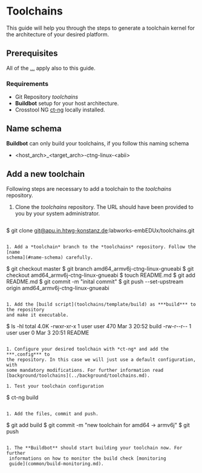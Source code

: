 # Toolchains
This guide will help you through the steps to generate a toolchain kernel for
the architecture of your desired platform.

## Prerequisites
All of the [...]() apply also to this guide.

### Requirements
* Git Repository *toolchains*
* **Buildbot** setup for your host architecture.
* Crosstool NG [ct-ng](http://crosstool-ng.org/) locally installed.

## Name schema
**Buildbot** can only build your toolchains, if you follow this naming schema

* <host\_arch\>\_<target\_arch\>-ctng-linux-<abii\>

## Add a new toolchain
Following steps are necessary to add a toolchain to the *toolchains* repository.

1. Clone the *toolchains* repository. The URL should have been provided to you
   by your system administrator.
   ```
$ git clone git@apu.in.htwg-konstanz.de:labworks-embEDUx/toolchains.git
   ```
 
1. Add a *toolchain* branch to the *toolchains* repository. Follow the [name
   schema](#name-schema) carefully.
   ```
$ git checkout master
$ git branch amd64_armv6j-ctng-linux-gnueabi
$ git checkout amd64_armv6j-ctng-linux-gnueabi 
$ touch README.md
$ git add README.md
$ git commit -m "inital commit"
$ git push --set-upstream origin amd64_armv6j-ctng-linux-gnueabi
   ```

1. Add the [build script](toolchains/template/build) as ***build*** to the repository
   and make it executable.
   ```
$ ls -hl
total 4.0K
-rwxr-xr-x 1 user user 470 Mar  3 20:52 build
-rw-r--r-- 1 user user   0 Mar  3 20:51 README
   ```

1. Configure your desired toolchain with *ct-ng* and add the ***.config*** to
   the repository. In this case we will just use a default configuration, with
   some mandatory modifications. For further information read
   [background/toolchains](../background/toolchains.md).

1. Test your toolchain configuration
   ```
   $ ct-ng build
   ```

1. Add the files, commit and push. 
   ```
$ git add build
$ git commit -m "new toolchain for amd64 -> armv6j"
$ git push 
  ```

1. The **Buildbot** should start building your toolchain now. For further
   informations on how to monitor the build check [monitoring
   guide](common/build-monitoring.md).

